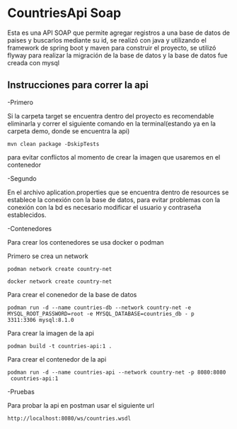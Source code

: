 
# CountriesApi Soap

Esta es una API SOAP que permite agregar registros a una base de datos de paises y buscarlos mediante su id, se realizó con java y utilizando el framework de spring boot y maven para construir el proyecto, se utilizó flyway para realizar la migración de la base de datos y la base de datos fue creada con mysql



## Instrucciones para correr la api

-Primero

Si la carpeta target se encuentra dentro del proyecto es recomendable eliminarla y correr el siguiente comando en la terminal(estando ya en la carpeta demo, donde se encuentra la api)

 `mvn clean package -DskipTests` 
 
 para evitar conflictos al momento de crear la imagen que usaremos en el contenedor

-Segundo

En el archivo aplication.properties que se encuentra dentro de resources se establece la conexión con la base de datos, para evitar problemas con la conexión con la bd es necesario modificar el usuario y contraseña establecidos.

-Contenedores

Para crear los contenedores se usa docker o podman 

Primero se crea un network

`podman network create country-net` 

`docker network create country-net`

Para crear el conenedor de la base de datos

` podman run -d --name countries-db --network country-net -e MYSQL_ROOT_PASSWORD=root -e MYSQL_DATABASE=countries_db -
p 3311:3306 mysql:8.1.0 `

Para crear la imagen de la api

`podman build -t countries-api:1 .`

Para crear el contenedor de la api

`podman run -d --name countries-api --network country-net -p 8080:8080  countries-api:1`

-Pruebas

Para probar la api en postman usar el siguiente url

`http://localhost:8080/ws/countries.wsdl`